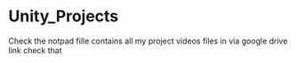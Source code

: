 # Unity_Projects

Check the notpad fille contains all my project videos files in via google drive link check that 
